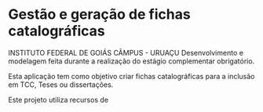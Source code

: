 # Gestão e geração de fichas catalográficas

INSTITUTO FEDERAL DE GOIÁS CÂMPUS - URUAÇU
Desenvolvimento e modelagem feita durante a realização do estágio complementar obrigatório.

Esta aplicação tem como objetivo criar fichas catalográficas para a inclusão em TCC, Teses ou dissertações.

Este projeto utiliza recursos de
